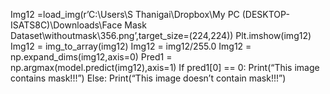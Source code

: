 Img12 =load_img(r’C:\Users\S Thanigai\Dropbox\My PC (DESKTOP-ISATS8C)\Downloads\Face Mask Dataset\withoutmask\356.png’,target_size=(224,224))
Plt.imshow(img12)
Img12 = img_to_array(img12)
Img12 = img12/255.0
Img12 = np.expand_dims(img12,axis=0)
Pred1 = np.argmax(model.predict(img12),axis=1)
If pred1[0] == 0:
    Print(“This image contains mask!!!”)
Else:
    Print(“This image doesn’t contain mask!!!”)
